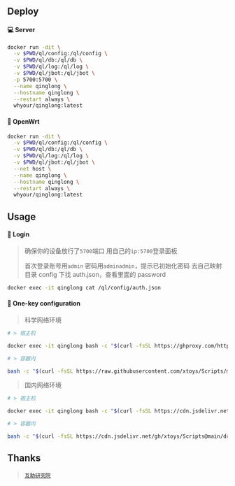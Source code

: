 ## Deploy

#### 💻 Server

```sh
docker run -dit \
  -v $PWD/ql/config:/ql/config \
  -v $PWD/ql/db:/ql/db \
  -v $PWD/ql/log:/ql/log \
  -v $PWD/ql/jbot:/ql/jbot \
  -p 5700:5700 \
  --name qinglong \
  --hostname qinglong \
  --restart always \
  whyour/qinglong:latest
```

#### 🚀 OpenWrt

```sh
docker run -dit \
  -v $PWD/ql/config:/ql/config \
  -v $PWD/ql/db:/ql/db \
  -v $PWD/ql/log:/ql/log \
  -v $PWD/ql/jbot:/ql/jbot \
  --net host \
  --name qinglong \
  --hostname qinglong \
  --restart always \
  whyour/qinglong:latest
```

## Usage

#### 🚩 Login

> 确保你的设备放行了`5700`端口
> 用自己的`ip:5700`登录面板
>
> 首次登录账号用`admin` 密码用`adminadmin`，提示已初始化密码
> 去自己映射目录 config 下找 auth.json，查看里面的 password

```sh
docker exec -it qinglong cat /ql/config/auth.json
```

#### 🎉 One-key configuration

> 科学网络环境

```sh
# > 宿主机

docker exec -it qinglong bash -c "$(curl -fsSL https://ghproxy.com/https://raw.githubusercontent.com/281677160/ql/main/dragon/custom.sh)"

# > 容器内

bash -c "$(curl -fsSL https://raw.githubusercontent.com/xtoys/Scripts/main/dragon/custom.sh)"
```

> 国内网络环境

```sh
# > 宿主机

docker exec -it qinglong bash -c "$(curl -fsSL https://cdn.jsdelivr.net/gh/xtoys/Scripts@main/dragon/custom-cdn.sh)"

# > 容器内

bash -c "$(curl -fsSL https://cdn.jsdelivr.net/gh/xtoys/Scripts@main/dragon/custom-cdn.sh)"
```

## Thanks

> [`互助研究院`](https://t.me/update_help)
